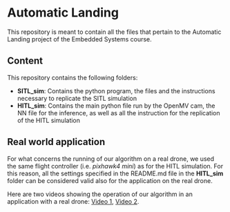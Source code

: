 # Automatic Landing
This repository is meant to contain all the files that pertain to the Automatic Landing project of the Embedded Systems course.

## Content
This repository contains the following folders:
  - **SITL_sim**: Contains the python program, the files and the instructions necessary to replicate the SITL simulation
  - **HITL_sim**: Contains the main python file run by the OpenMV cam, the NN file for the inference, as well as all the instruction for the
  replication of the HITL simulation
  
## Real world application
For what concerns the running of our algorithm on a real drone, we used the same flight controller (i.e. *pixhawk4 mini*) as for the HITL simulation.
For this reason, all the settings specified in the README.md file in the **HITL_sim** folder can be considered valid also for the application
on the real drone. 

Here are two videos showing the operation of our algorithm in an application with a real drone: [Video 1](https://drive.google.com/file/d/1JV9n3LqHvyLHUtkBabWbBYrUyyVq6EYb/view?usp=sharing), [Video 2](https://drive.google.com/file/d/1JO3kJ0CU_yckwGp1dTDTROPrFzG-gI-1/view?usp=sharing).
 
